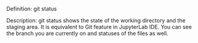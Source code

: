 Definition: git status

Description: git status shows the state of the working directory and the staging area.  It is equivalent to Git feature in JupyterLab IDE.  You can see the branch you are currently on and statuses of the files as well.

